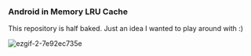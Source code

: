 ### Android in Memory LRU Cache

This repository is half baked. Just an idea I wanted to play around with :)

![ezgif-2-7e92ec735e](https://github.com/KevinBlock-GC/AndroidLRUMemoryCache/assets/112961407/5d6fa741-932c-4d3a-bf29-e5aa944528b5)
